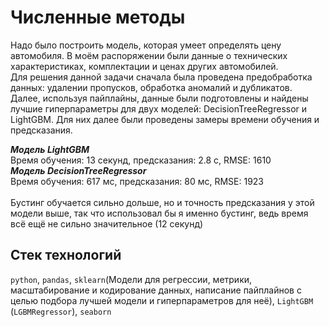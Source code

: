 # Численные методы
Надо было построить модель, которая умеет определять цену автомобиля. В моём распоряжении были данные о технических характеристиках, комплектации и ценах других автомобилей.\
Для решения данной задачи сначала была проведена предобработка данных: удалении пропусков, обработка аномалий и дубликатов.\
Далее, используя пайплайны, данные были подготовлены и найдены лучшие гиперпараметры для двух моделей: DecisionTreeRegressor и LightGBM. Для них далее были проведены замеры времени обучения и предсказания.

***Модель LightGBM***\
Время обучения: 13 секунд, предсказания: 2.8 с, RMSE: 1610\
***Модель DecisionTreeRegressor***\
Время обучения: 617 мс, предсказания: 80 мс, RMSE: 1923\
\
Бустинг обучается сильно дольше, но и точность предсказания у этой модели выше, так что использовал бы я именно бустинг, ведь время всё ещё не сильно значительное (12 секунд)

## Стек технологий
`python`, `pandas`, `sklearn`(Модели для регрессии, метрики, масштабирование и кодирование данных, написание пайплайнов с целью подбора лучшей модели и гиперпараметров для неё), `LightGBM` (`LGBMRegressor`), `seaborn`

